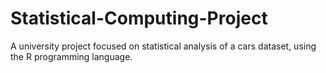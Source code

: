 # Statistical-Computing-Project
A university project focused on statistical analysis of a cars dataset, using the R programming language.
